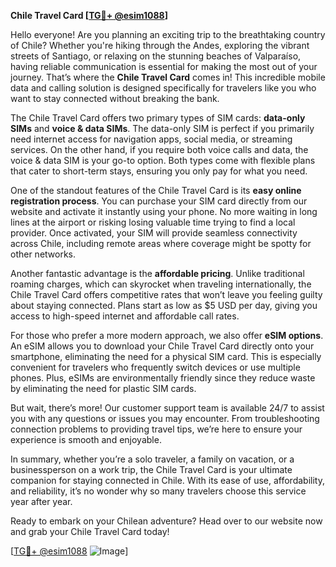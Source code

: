 **Chile Travel Card [[TG💪+ @esim1088](https://t.me/s/esim1088)]**

Hello everyone! Are you planning an exciting trip to the breathtaking country of Chile? Whether you're hiking through the Andes, exploring the vibrant streets of Santiago, or relaxing on the stunning beaches of Valparaíso, having reliable communication is essential for making the most out of your journey. That’s where the **Chile Travel Card** comes in! This incredible mobile data and calling solution is designed specifically for travelers like you who want to stay connected without breaking the bank.

The Chile Travel Card offers two primary types of SIM cards: **data-only SIMs** and **voice & data SIMs**. The data-only SIM is perfect if you primarily need internet access for navigation apps, social media, or streaming services. On the other hand, if you require both voice calls and data, the voice & data SIM is your go-to option. Both types come with flexible plans that cater to short-term stays, ensuring you only pay for what you need.

One of the standout features of the Chile Travel Card is its **easy online registration process**. You can purchase your SIM card directly from our website and activate it instantly using your phone. No more waiting in long lines at the airport or risking losing valuable time trying to find a local provider. Once activated, your SIM will provide seamless connectivity across Chile, including remote areas where coverage might be spotty for other networks.

Another fantastic advantage is the **affordable pricing**. Unlike traditional roaming charges, which can skyrocket when traveling internationally, the Chile Travel Card offers competitive rates that won’t leave you feeling guilty about staying connected. Plans start as low as $5 USD per day, giving you access to high-speed internet and affordable call rates.

For those who prefer a more modern approach, we also offer **eSIM options**. An eSIM allows you to download your Chile Travel Card directly onto your smartphone, eliminating the need for a physical SIM card. This is especially convenient for travelers who frequently switch devices or use multiple phones. Plus, eSIMs are environmentally friendly since they reduce waste by eliminating the need for plastic SIM cards.

But wait, there’s more! Our customer support team is available 24/7 to assist you with any questions or issues you may encounter. From troubleshooting connection problems to providing travel tips, we’re here to ensure your experience is smooth and enjoyable.

In summary, whether you’re a solo traveler, a family on vacation, or a businessperson on a work trip, the Chile Travel Card is your ultimate companion for staying connected in Chile. With its ease of use, affordability, and reliability, it’s no wonder why so many travelers choose this service year after year.

Ready to embark on your Chilean adventure? Head over to our website now and grab your Chile Travel Card today!

[[TG💪+ @esim1088](https://t.me/s/esim1088) ![Image](https://i.postimg.cc/Y0z9fWf4/image.png)]